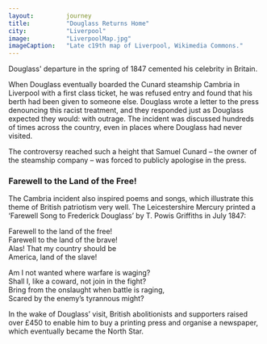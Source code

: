 ```yaml
---
layout: 		journey
title: 			"Douglass Returns Home"
city:			"Liverpool"
image: 			"LiverpoolMap.jpg"
imageCaption: 	"Late c19th map of Liverpool, Wikimedia Commons."
---
```


Douglass' departure in the spring of 1847 cemented his celebrity in Britain.

When Douglass eventually boarded the Cunard steamship Cambria in Liverpool with a first class ticket, he was refused entry and found that his berth had been given to someone else. Douglass wrote a letter to the press denouncing this racist treatment, and they responded just as Douglass expected they would: with outrage. The incident was discussed hundreds of times across the country, even in places where Douglass had never visited. 

The controversy reached such a height that Samuel Cunard – the owner of the steamship company – was forced to publicly apologise in the press.

### Farewell to the Land of the Free!

The Cambria incident also inspired poems and songs, which illustrate this theme of British patriotism very well. The Leicestershire Mercury printed a ‘Farewell Song to Frederick Douglass’ by T. Powis Griffiths in July 1847: 

Farewell to the land of the free!  
Farewell to the land of the brave!  
Alas! That my country should be  
America, land of the slave!  

Am I not wanted where warfare is waging?  
Shall I, like a coward, not join in the fight?  
Bring from the onslaught when battle is raging,  
Scared by the enemy’s tyrannous might?

In the wake of Douglass’ visit, British abolitionists and supporters raised over £450 to enable him to buy a printing press and organise a newspaper, which eventually became the North Star. 

